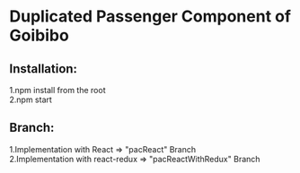 # Duplicated Passenger Component of Goibibo

## Installation:<br/>
1.npm install from the root<br/>
2.npm start<br/>

## Branch:<br/>
1.Implementation with React => "pacReact" Branch <br/>
2.Implementation with react-redux => "pacReactWithRedux" Branch
